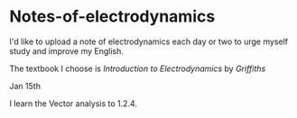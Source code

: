 # Notes-of-electrodynamics

  I'd like to upload a note of electrodynamics each day or two to urge myself study and improve my English.

  The textbook I choose is _Introduction to Electrodynamics_ by _Griffiths_
  
  Jan 15th

  I learn the Vector analysis to 1.2.4.  
